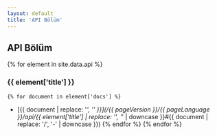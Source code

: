 ```yaml
---
layout: default
title: 'API Bölüm'
---
```


## API Bölüm
{% for element in site.data.api %}
### {{ element['title'] }}

    {% for document in element['docs'] %}
* [{{ document | replace: '_', '\' }}](/{{ pageVersion }}/{{ pageLanguage }}/api/{{ element['title'] | replace: '\', '_' | downcase }}#{{ document | replace: '/', '-' | downcase }})
    {% endfor %}
{% endfor %}
